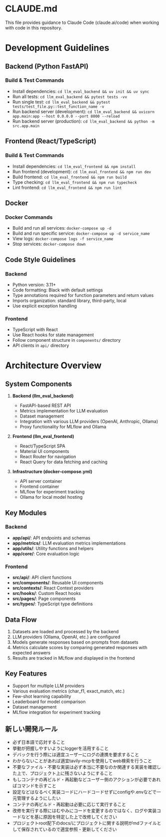 # CLAUDE.md

This file provides guidance to Claude Code (claude.ai/code) when working with code in this repository.

# Development Guidelines

## Backend (Python FastAPI)

### Build & Test Commands
- Install dependencies: `cd llm_eval_backend && uv init && uv sync`
- Run all tests: `cd llm_eval_backend && pytest tests -vv` 
- Run single test: `cd llm_eval_backend && pytest tests/test_file.py::test_function_name -v`
- Run backend server (development): `cd llm_eval_backend && uvicorn app.main:app --host 0.0.0.0 --port 8000 --reload`
- Run backend server (production): `cd llm_eval_backend && python -m src.app.main`

## Frontend (React/TypeScript)

### Build & Test Commands
- Install dependencies: `cd llm_eval_frontend && npm install`
- Run frontend (development): `cd llm_eval_frontend && npm run dev`
- Build frontend: `cd llm_eval_frontend && npm run build`
- Type checking: `cd llm_eval_frontend && npm run typecheck`
- Lint frontend: `cd llm_eval_frontend && npm run lint`

## Docker

### Docker Commands
- Build and run all services: `docker-compose up -d`
- Build and run specific service: `docker-compose up -d service_name`
- View logs: `docker-compose logs -f service_name`
- Stop services: `docker-compose down`

## Code Style Guidelines

### Backend
- Python version: 3.11+
- Code formatting: Black with default settings
- Type annotations required for function parameters and return values
- Imports organization: standard library, third-party, local
- Use explicit exception handling

### Frontend
- TypeScript with React
- Use React hooks for state management
- Follow component structure in `components/` directory
- API clients in `api/` directory

# Architecture Overview

## System Components

1. **Backend (llm_eval_backend)**
   - FastAPI-based REST API
   - Metrics implementation for LLM evaluation
   - Dataset management
   - Integration with various LLM providers (OpenAI, Anthropic, Ollama)
   - Proxy functionality for MLflow and Ollama

2. **Frontend (llm_eval_frontend)**
   - React/TypeScript SPA
   - Material UI components
   - React Router for navigation
   - React Query for data fetching and caching

3. **Infrastructure (docker-compose.yml)**
   - API server container
   - Frontend container
   - MLflow for experiment tracking
   - Ollama for local model hosting

## Key Modules

### Backend

- **app/api/**: API endpoints and schemas
- **app/metrics/**: LLM evaluation metrics implementations
- **app/utils/**: Utility functions and helpers
- **app/core/**: Core evaluation logic

### Frontend

- **src/api/**: API client functions
- **src/components/**: Reusable UI components
- **src/contexts/**: React Context providers
- **src/hooks/**: Custom React hooks
- **src/pages/**: Page components
- **src/types/**: TypeScript type definitions

## Data Flow

1. Datasets are loaded and processed by the backend
2. LLM providers (Ollama, OpenAI, etc.) are configured
3. Models generate responses based on prompts from datasets
4. Metrics calculate scores by comparing generated responses with expected answers
5. Results are tracked in MLflow and displayed in the frontend

## Key Features

- Support for multiple LLM providers
- Various evaluation metrics (char_f1, exact_match, etc.)
- Few-shot learning capability
- Leaderboard for model comparison
- Dataset management
- MLflow integration for experiment tracking

## 新しい開発ルール

- 必ず日本語で応対すること
- 挙動が把握しやすいようにloggerを活用すること
- デバックを行う際には適宜ユーザーにログの連携を要求すること
- わからないことがあれば適宜tavily-mcpを使用してweb検索を行うこと
- 不要なファイル・不要な実装は必ず本当に不要なのか関連する実装を確認した上で、プロジェクト上に残さないようにすること
- もしコンテナの再ビルド・再起動などユーザー側のアクションが必要であればコマンドを示すこと
- 設定などはなるべく実装コードにハードコードせずにconfigや.envなどで一元管理するようにしたい
- コンテナの再ビルド・再起動は必要に応じて実行すること
- 改修を実行する際にはむやみにコードを変更するのではなく、ログや実装コードなどを基に原因を特定した上で改修してください
- プロジェクトroot配下のdocs/にプロジェクトに関する説明がmdファイルとして保存されているので適宜参照・更新してください